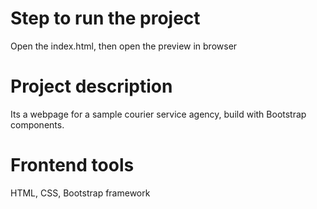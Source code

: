 # Step to run the project
Open the index.html, then open the preview in browser

# Project description
Its a webpage for a sample courier service agency, build with Bootstrap components.

# Frontend tools
HTML, CSS, Bootstrap framework
